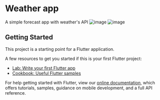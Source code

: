 # Weather app

A simple forecast app with weather's API
![image](https://user-images.githubusercontent.com/74534204/152658842-b06c27bf-1edd-418f-a9b2-c8238d07c9ef.png)
![image](https://user-images.githubusercontent.com/74534204/152658863-4a59d2e5-6e63-444d-b2d1-bbc18ec3626d.png)


## Getting Started

This project is a starting point for a Flutter application.

A few resources to get you started if this is your first Flutter project:

- [Lab: Write your first Flutter app](https://flutter.dev/docs/get-started/codelab)
- [Cookbook: Useful Flutter samples](https://flutter.dev/docs/cookbook)

For help getting started with Flutter, view our
[online documentation](https://flutter.dev/docs), which offers tutorials,
samples, guidance on mobile development, and a full API reference.
